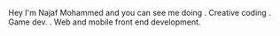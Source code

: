 Hey I'm Najaf Mohammed and you can see me doing
. Creative coding
. Game dev.
. Web and mobile front end development.

<!---
najafmohammed/najafmohammed is a ✨ special ✨ repository because its `README.md` (this file) appears on your GitHub profile.
You can click the Preview link to take a look at your changes.
--->
